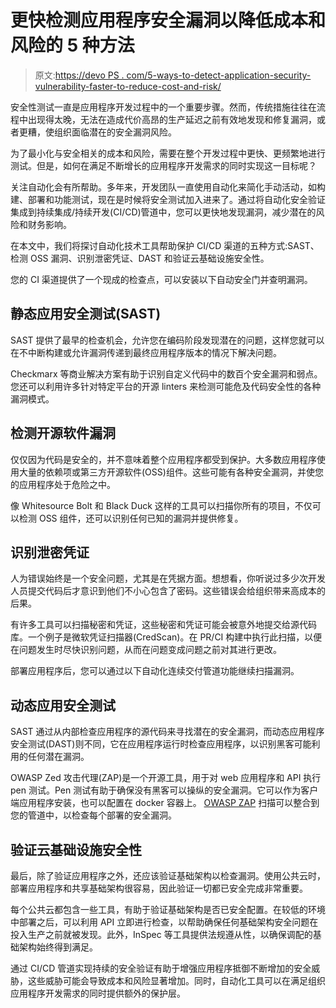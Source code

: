 # 更快检测应用程序安全漏洞以降低成本和风险的 5 种方法

> 原文:[https://devo PS . com/5-ways-to-detect-application-security-vulnerability-faster-to-reduce-cost-and-risk/](https://devops.com/5-ways-to-detect-application-security-vulnerabilities-sooner-to-reduce-costs-and-risk/)

安全性测试一直是应用程序开发过程中的一个重要步骤。然而，传统措施往往在流程中出现得太晚，无法在造成代价高昂的生产延迟之前有效地发现和修复漏洞，或者更糟，使组织面临潜在的安全漏洞风险。

为了最小化与安全相关的成本和风险，需要在整个开发过程中更快、更频繁地进行测试。但是，如何在满足不断增长的应用程序开发需求的同时实现这一目标呢？

关注自动化会有所帮助。多年来，开发团队一直使用自动化来简化手动活动，如构建、部署和功能测试，现在是时候将安全测试加入进来了。通过将自动化安全验证集成到持续集成/持续开发(CI/CD)管道中，您可以更快地发现漏洞，减少潜在的风险和财务影响。

在本文中，我们将探讨自动化技术工具帮助保护 CI/CD 渠道的五种方式:SAST、检测 OSS 漏洞、识别泄密凭证、DAST 和验证云基础设施安全性。

您的 CI 渠道提供了一个现成的检查点，可以安装以下自动安全门并查明漏洞。

## **静态应用安全测试(SAST)**

SAST 提供了最早的检查机会，允许您在编码阶段发现潜在的问题，这样您就可以在不中断构建或允许漏洞传递到最终应用程序版本的情况下解决问题。

Checkmarx 等商业解决方案有助于识别自定义代码中的数百个安全漏洞和弱点。您还可以利用许多针对特定平台的开源 linters 来检测可能危及代码安全性的各种漏洞模式。

## **检测开源软件漏洞**

仅仅因为代码是安全的，并不意味着整个应用程序都受到保护。大多数应用程序使用大量的依赖项或第三方开源软件(OSS)组件。这些可能有各种安全漏洞，并使您的应用程序处于危险之中。

像 Whitesource Bolt 和 Black Duck 这样的工具可以扫描你所有的项目，不仅可以检测 OSS 组件，还可以识别任何已知的漏洞并提供修复。

## **识别泄密凭证**

人为错误始终是一个安全问题，尤其是在凭据方面。想想看，你听说过多少次开发人员提交代码后才意识到他们不小心包含了密码。这些错误会给组织带来高成本的后果。

有许多工具可以扫描秘密和凭证，这些秘密和凭证可能会被意外地提交给源代码库。一个例子是微软凭证扫描器(CredScan)。在 PR/CI 构建中执行此扫描，以便在问题发生时尽快识别问题，从而在问题变成问题之前对其进行更改。

部署应用程序后，您可以通过以下自动化连续交付管道功能继续扫描漏洞。

## **动态应用安全测试**

SAST 通过从内部检查应用程序的源代码来寻找潜在的安全漏洞，而动态应用程序安全测试(DAST)则不同，它在应用程序运行时检查应用程序，以识别黑客可能利用的任何潜在漏洞。

OWASP Zed 攻击代理(ZAP)是一个开源工具，用于对 web 应用程序和 API 执行 pen 测试。Pen 测试有助于确保没有黑客可以操纵的安全漏洞。它可以作为客户端应用程序安装，也可以配置在 docker 容器上。 [OWASP ZAP](https://www.zaproxy.org/) 扫描可以整合到您的管道中，以检查每个部署的安全漏洞。

## **验证云基础设施安全性**

最后，除了验证应用程序之外，还应该验证基础架构以检查漏洞。使用公共云时，部署应用程序和共享基础架构很容易，因此验证一切都已安全完成非常重要。

每个公共云都包含一些工具，有助于验证基础架构是否已安全配置。在较低的环境中部署之后，可以利用 API 立即进行检查，以帮助确保任何基础架构安全问题在投入生产之前就被发现。此外，InSpec 等工具提供法规遵从性，以确保调配的基础架构始终得到满足。

通过 CI/CD 管道实现持续的安全验证有助于增强应用程序抵御不断增加的安全威胁，这些威胁可能会导致成本和风险显著增加。同时，自动化工具可以在满足组织应用程序开发需求的同时提供额外的保护层。
